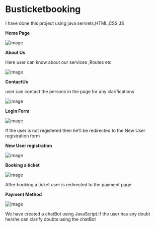 # Busticketbooking
I have done this project using java servlets,HTML,CSS,JS

**Home Page**

![image](https://user-images.githubusercontent.com/101186430/158006981-1b0af80e-91c5-41b9-bfea-eed9f3d13e18.png)

**About Us**

Here user can know about our services ,Routes etc

![image](https://user-images.githubusercontent.com/101186430/158007010-29ffd759-e81c-46c2-a866-582a8d13f4ee.png)

**ContactUs**

user can contact the persons in the page for any clarifications

![image](https://user-images.githubusercontent.com/101186430/158007022-7fc529d3-e7a7-48ac-8999-6895574bf475.png)


**Login Form**

![image](https://user-images.githubusercontent.com/101186430/158006569-56d33dea-0f9b-4c4b-8c73-f6bd81352dc5.png)

If the user is not registered then he'll be redirected to the New User registration form

**New User registration**

 ![image](https://user-images.githubusercontent.com/101186430/158006663-c95354c8-18d0-42f3-bdaf-0911fb5ece93.png)
 
**Booking a ticket**

![image](https://user-images.githubusercontent.com/101186430/158006905-d2316a39-1598-4aff-8cfa-c474498fb7f7.png)

After booking a ticket user is redirected to the payment page

**Payment Method**

![image](https://user-images.githubusercontent.com/101186430/158006925-4b1e02b3-80fe-4e77-9d76-842c3d16aa87.png)

We have created a chatBot using JavaScript.If the user has any doubt he/she can clarify doubts using the chatBot
